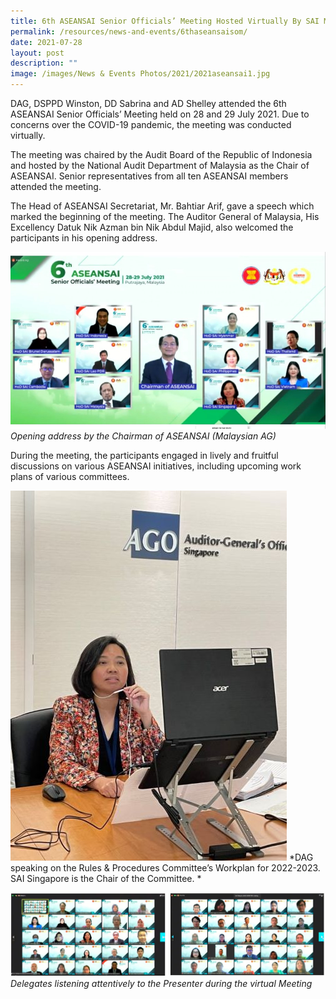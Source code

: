 ```yaml
---
title: 6th ASEANSAI Senior Officials’ Meeting Hosted Virtually By SAI Malaysia
permalink: /resources/news-and-events/6thaseansaisom/
date: 2021-07-28
layout: post
description: ""
image: /images/News & Events Photos/2021/2021aseansai1.jpg
---
```


DAG, DSPPD Winston, DD Sabrina and AD Shelley attended the 6th ASEANSAI Senior Officials’ Meeting held on 28 and 29 July 2021. Due to concerns over the COVID-19 pandemic, the meeting was conducted virtually. 

The meeting was chaired by the Audit Board of the Republic of Indonesia and hosted by the National Audit Department of Malaysia as the Chair of ASEANSAI.  Senior representatives from all ten ASEANSAI members attended the meeting.

The Head of ASEANSAI Secretariat, Mr. Bahtiar Arif, gave a speech which marked the beginning of the meeting.  The Auditor General of Malaysia, His Excellency Datuk Nik Azman bin Nik Abdul Majid, also welcomed the participants in his opening address. 

![](/images/News%20&%20Events%20Photos/2021/2021aseansai1.jpg)
*Opening address by the Chairman of ASEANSAI (Malaysian AG)*

During the meeting, the participants engaged in lively and fruitful discussions on various ASEANSAI initiatives, including upcoming work plans of various committees.  

![](/images/News%20&%20Events%20Photos/2021/2021aseansai2.jpg)
*DAG speaking on the Rules & Procedures Committee’s Workplan for 2022-2023. SAI Singapore is the Chair of the Committee. *

![](/images/News%20&%20Events%20Photos/2021/2021aseansai3.jpg)
*Delegates listening attentively to the Presenter during the virtual Meeting*